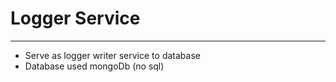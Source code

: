 # Logger Service
----------------
* Serve as logger writer service to database
* Database used mongoDb (no sql)